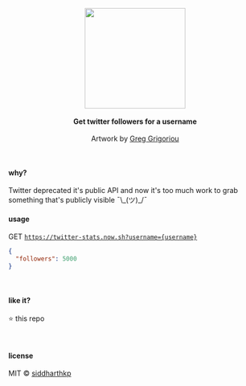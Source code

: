 <p align="center">
  <img src="https://cdn.dribbble.com/users/31506/screenshots/2621777/automatingtweets.png" height="200px"/>
  <br><br>
  <b>Get twitter followers for a username</b>
  <br><br>
  Artwork by <a href="https://dribbble.com/Greg_Grigoriou">Greg Grigoriou</a>
</p>

&nbsp;

#### why?

Twitter deprecated it's public API and now it's too much work to grab something that's publicly visible ¯\\_(ツ)\_/¯    

#### usage

GET [`https://twitter-stats.now.sh?username={username}`](https://twitter-stats.now.sh?username=siddharthkp)

```json
{
  "followers": 5000
}
```

&nbsp;

#### like it?

:star: this repo

&nbsp;

#### license

MIT © [siddharthkp](https://github.com/siddharthkp)
